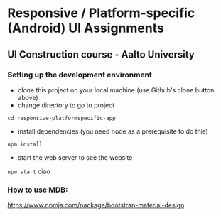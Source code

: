 # Responsive / Platform-specific (Android) UI Assignments
## UI Construction course - Aalto University

### Setting up the development environment
- clone this project on your local machine (use Github's clone button above)
- change directory to go to project

`cd responsive-platformspecific-app`
- install dependencies (you need node as a prerequisite to do this)

`npm install`
- start the web server to see the website

`npm start` ciao

### How to use MDB:
https://www.npmjs.com/package/bootstrap-material-design

